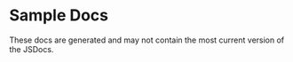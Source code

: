 # Sample Docs

These docs are generated and may not contain the most current version of the JSDocs.
